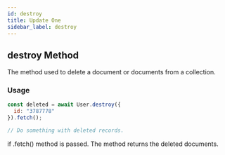 ```yaml
---
id: destroy
title: Update One
sidebar_label: destroy
---
```


## destroy Method

The method used to delete a document or documents from a collection.

### Usage

```js
const deleted = await User.destroy({
  id: "3787778"
}).fetch();

// Do something with deleted records.
```

if .fetch() method is passed. The method returns the deleted documents.
